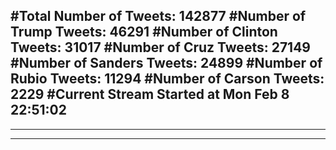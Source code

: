 #Total Number of Tweets: 142877 
#Number of Trump Tweets: 46291
#Number of Clinton Tweets: 31017
#Number of Cruz Tweets: 27149
#Number of Sanders Tweets: 24899
#Number of Rubio Tweets: 11294
#Number of Carson Tweets: 2229
#Current Stream Started at Mon Feb  8 22:51:02
---
---
---
